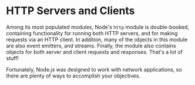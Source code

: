 # HTTP Servers and Clients

Among its most populated modules, Node's `http` module is double-booked, containing functionality for running both HTTP servers, and for making requests via an HTTP client. In addition, many of the objects in this module are also event emitters, and streams. Finally, the module also contains objects for both server and client requests and responses. That's a lot of stuff!

Fortunately, Node.js was designed to work with network applications, so there are plenty of ways to accomplish your objectives.